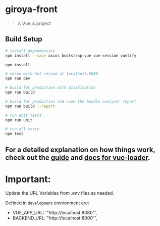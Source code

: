 # giroya-front

> A Vue.js project

## Build Setup

``` bash
# install dependencies
npm install --save axios bootstrap-vue vue-session vuetify

npm install

# serve with hot reload at localhost:8080
npm run dev

# build for production with minification
npm run build

# build for production and view the bundle analyzer report
npm run build --report

# run unit tests
npm run unit

# run all tests
npm test
```

For a detailed explanation on how things work, check out the [guide](http://vuejs-templates.github.io/webpack/) and [docs for vue-loader](http://vuejs.github.io/vue-loader).
---


# Important:
Update the URL Variables from .env files as needed.

Defined in `development` environment are:
* VUE_APP_URL: '"http://localhost:8080"',
* BACKEND_URL:'"http://localhost:8000"',


